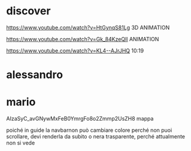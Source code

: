 # discover

https://www.youtube.com/watch?v=HtGynqS81Lg 3D ANIMATION

https://www.youtube.com/watch?v=Gk_84KzeQlI ANIMATION

https://www.youtube.com/watch?v=KL4--AJrJHQ 10:19

# alessandro

# mario

AIzaSyC_avGNywMxFeB0YmrgFo8o2Zmmp2UsZH8 mappa

poiché in guide la navbarnon può cambiare colore perché non puoi scrollare,
devi renderla da subito o nera trasparente, perché attualmente non si vede
